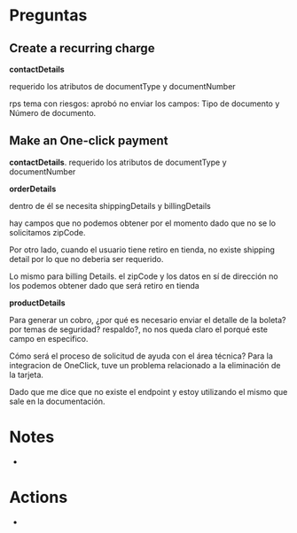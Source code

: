 # Preguntas

## Create a recurring charge
**contactDetails** 

requerido los atributos de  documentType y documentNumber

rps
tema con riesgos: aprobó no enviar los campos: Tipo de documento y Número de documento.

## Make an One-click payment
**contactDetails**.
requerido los atributos de  documentType y documentNumber 

**orderDetails**

dentro de él se necesita shippingDetails y billingDetails

hay campos que no podemos obtener por el momento dado que no se lo solicitamos
zipCode.

Por otro lado, cuando el usuario tiene retiro en tienda, no existe shipping detail por lo que no deberia ser requerido.

Lo mismo para billing Details. el zipCode y los datos en sí de dirección no los podemos obtener dado que será retiro en tienda

**productDetails**

Para generar un cobro, ¿por qué es necesario enviar el detalle de la boleta? por temas de seguridad? respaldo?, no nos queda claro el porqué este campo en especifico.


Cómo será el proceso de solicitud de ayuda con el área técnica?
Para la integracion de OneClick, tuve un problema relacionado a la eliminación de la tarjeta.

Dado que me dice que no existe el endpoint y estoy utilizando el mismo que sale en la documentación.

# Notes
- 

# Actions
- 